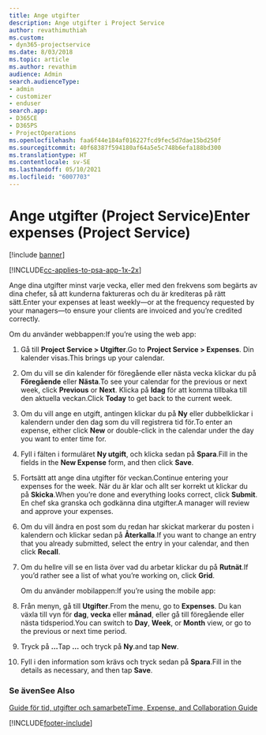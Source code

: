 ```yaml
---
title: Ange utgifter
description: Ange utgifter i Project Service
author: revathimuthiah
ms.custom:
- dyn365-projectservice
ms.date: 8/03/2018
ms.topic: article
ms.author: revathim
audience: Admin
search.audienceType:
- admin
- customizer
- enduser
search.app:
- D365CE
- D365PS
- ProjectOperations
ms.openlocfilehash: faa6f44e184af016227fcd9fec5d7dae15bd250f
ms.sourcegitcommit: 40f68387f594180af64a5e5c748b6efa188bd300
ms.translationtype: HT
ms.contentlocale: sv-SE
ms.lasthandoff: 05/10/2021
ms.locfileid: "6007703"
---
```

# <a name="enter-expenses-project-service"></a><span data-ttu-id="25f2c-103">Ange utgifter (Project Service)</span><span class="sxs-lookup"><span data-stu-id="25f2c-103">Enter expenses (Project Service)</span></span>

[!include [banner](../includes/psa-now-project-operations.md)]

[!INCLUDE[cc-applies-to-psa-app-1x-2x](../includes/cc-applies-to-psa-app-1x-2x.md)]

<span data-ttu-id="25f2c-104">Ange dina utgifter minst varje vecka, eller med den frekvens som begärts av dina chefer, så att kunderna faktureras och du är krediteras på rätt sätt.</span><span class="sxs-lookup"><span data-stu-id="25f2c-104">Enter your expenses at least weekly—or at the frequency requested by your managers—to ensure your clients are invoiced and you’re credited correctly.</span></span>  
  
 <span data-ttu-id="25f2c-105">Om du använder webbappen:</span><span class="sxs-lookup"><span data-stu-id="25f2c-105">If you’re using the web app:</span></span>  
  
1. <span data-ttu-id="25f2c-106">Gå till **Project Service > Utgifter**.</span><span class="sxs-lookup"><span data-stu-id="25f2c-106">Go to **Project Service > Expenses**.</span></span> <span data-ttu-id="25f2c-107">Din kalender visas.</span><span class="sxs-lookup"><span data-stu-id="25f2c-107">This brings up your calendar.</span></span>  
  
2. <span data-ttu-id="25f2c-108">Om du vill se din kalender för föregående eller nästa vecka klickar du på **Föregående** eller **Nästa**.</span><span class="sxs-lookup"><span data-stu-id="25f2c-108">To see your calendar for the previous or next week, click **Previous** or **Next**.</span></span> <span data-ttu-id="25f2c-109">Klicka på **Idag** för att komma tillbaka till den aktuella veckan.</span><span class="sxs-lookup"><span data-stu-id="25f2c-109">Click **Today** to get back to the current week.</span></span>  
  
3. <span data-ttu-id="25f2c-110">Om du vill ange en utgift, antingen klickar du på **Ny** eller dubbelklickar i kalendern under den dag som du vill registrera tid för.</span><span class="sxs-lookup"><span data-stu-id="25f2c-110">To enter an expense, either click **New** or double-click in the calendar under the day you want to enter time for.</span></span>  
  
4. <span data-ttu-id="25f2c-111">Fyll i fälten i formuläret **Ny utgift**, och klicka sedan på **Spara**.</span><span class="sxs-lookup"><span data-stu-id="25f2c-111">Fill in the fields in the **New Expense** form, and then click **Save**.</span></span>  
  
5. <span data-ttu-id="25f2c-112">Fortsätt att ange dina utgifter för veckan.</span><span class="sxs-lookup"><span data-stu-id="25f2c-112">Continue entering your expenses for the week.</span></span> <span data-ttu-id="25f2c-113">När du är klar och allt ser korrekt ut klickar du på **Skicka**.</span><span class="sxs-lookup"><span data-stu-id="25f2c-113">When you’re done and everything looks correct, click **Submit**.</span></span> <span data-ttu-id="25f2c-114">En chef ska granska och godkänna dina utgifter.</span><span class="sxs-lookup"><span data-stu-id="25f2c-114">A manager will review and approve your expenses.</span></span>  
  
6. <span data-ttu-id="25f2c-115">Om du vill ändra en post som du redan har skickat markerar du posten i kalendern och klickar sedan på **Återkalla**.</span><span class="sxs-lookup"><span data-stu-id="25f2c-115">If you want to change an entry that you already submitted, select the entry in your calendar, and then click **Recall**.</span></span>  
  
7. <span data-ttu-id="25f2c-116">Om du hellre vill se en lista över vad du arbetar klickar du på **Rutnät**.</span><span class="sxs-lookup"><span data-stu-id="25f2c-116">If you’d rather see a list of what you’re working on, click **Grid**.</span></span>  
  
   <span data-ttu-id="25f2c-117">Om du använder mobilappen:</span><span class="sxs-lookup"><span data-stu-id="25f2c-117">If you’re using the mobile app:</span></span>  
  
8. <span data-ttu-id="25f2c-118">Från menyn, gå till **Utgifter**.</span><span class="sxs-lookup"><span data-stu-id="25f2c-118">From the menu, go to **Expenses**.</span></span>     <span data-ttu-id="25f2c-119">Du kan växla till vyn för **dag**, **vecka** eller **månad**, eller gå till föregående eller nästa tidsperiod.</span><span class="sxs-lookup"><span data-stu-id="25f2c-119">You can switch to **Day**, **Week**, or **Month** view, or go to the previous or next time period.</span></span>  
  
9. <span data-ttu-id="25f2c-120">Tryck på **…**</span><span class="sxs-lookup"><span data-stu-id="25f2c-120">Tap **…**</span></span> <span data-ttu-id="25f2c-121">och tryck på **Ny**.</span><span class="sxs-lookup"><span data-stu-id="25f2c-121">and tap **New**.</span></span>  
  
10. <span data-ttu-id="25f2c-122">Fyll i den information som krävs och tryck sedan på **Spara**.</span><span class="sxs-lookup"><span data-stu-id="25f2c-122">Fill in the details as necessary, and then tap **Save**.</span></span>  
  
### <a name="see-also"></a><span data-ttu-id="25f2c-123">Se även</span><span class="sxs-lookup"><span data-stu-id="25f2c-123">See Also</span></span>  
 [<span data-ttu-id="25f2c-124">Guide för tid, utgifter och samarbete</span><span class="sxs-lookup"><span data-stu-id="25f2c-124">Time, Expense, and Collaboration Guide</span></span>](../psa/time-expense-collaboration-guide.md)


[!INCLUDE[footer-include](../includes/footer-banner.md)]
